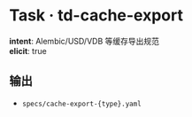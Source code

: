 # Task · td-cache-export

**intent**: Alembic/USD/VDB 等缓存导出规范  
**elicit**: true

## 输出

- `specs/cache-export-{type}.yaml`
